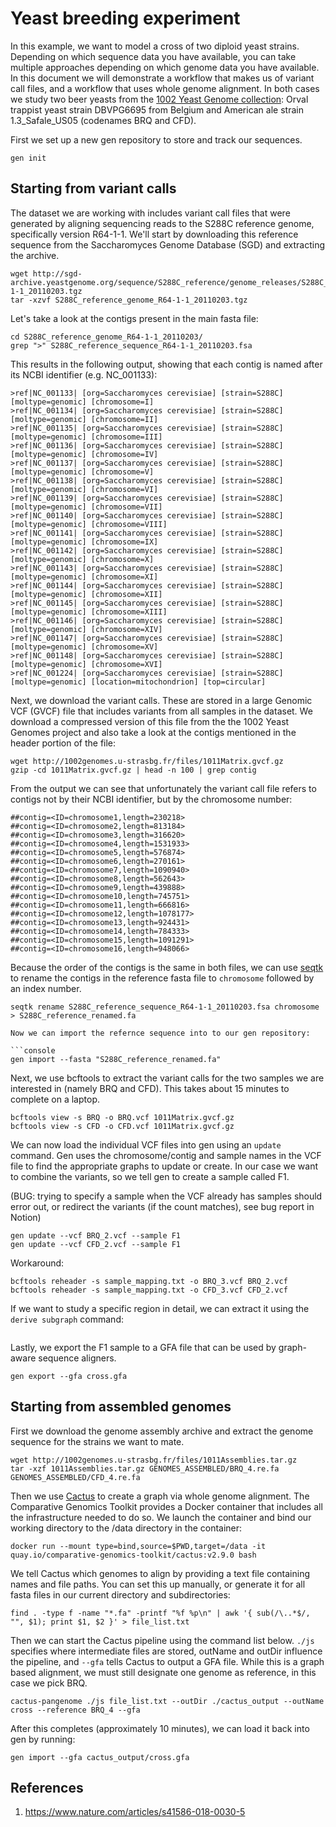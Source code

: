 # Yeast breeding experiment

In this example, we want to model a cross of two diploid yeast strains. Depending on which sequence data you have
available, you can take multiple approaches depending on which genome data you have available. In this document we will
demonstrate a workflow that makes us of variant call files, and a workflow that uses whole genome alignment. In both
cases we study two beer yeasts from the [1002 Yeast Genome collection](http://1002genomes.u-strasbg.fr/): Orval trappist
yeast strain DBVPG6695 from Belgium and American ale strain 1.3_Safale_US05 (codenames BRQ and CFD).

First we set up a new gen repository to store and track our sequences.

```console
gen init
```

## Starting from variant calls

The dataset we are working with includes variant call files that were generated by aligning sequencing reads to the
S288C reference genome, specifically version R64-1-1. We'll start by downloading this reference sequence from the
Saccharomyces Genome Database (SGD) and extracting the archive.

```console
wget http://sgd-archive.yeastgenome.org/sequence/S288C_reference/genome_releases/S288C_reference_genome_R64-1-1_20110203.tgz
tar -xzvf S288C_reference_genome_R64-1-1_20110203.tgz 
```

Let's take a look at the contigs present in the main fasta file:

```console
cd S288C_reference_genome_R64-1-1_20110203/
grep ">" S288C_reference_sequence_R64-1-1_20110203.fsa
```

This results in the following output, showing that each contig is named after its  NCBI identifier (e.g. NC_001133):

```
>ref|NC_001133| [org=Saccharomyces cerevisiae] [strain=S288C] [moltype=genomic] [chromosome=I]
>ref|NC_001134| [org=Saccharomyces cerevisiae] [strain=S288C] [moltype=genomic] [chromosome=II]
>ref|NC_001135| [org=Saccharomyces cerevisiae] [strain=S288C] [moltype=genomic] [chromosome=III]
>ref|NC_001136| [org=Saccharomyces cerevisiae] [strain=S288C] [moltype=genomic] [chromosome=IV]
>ref|NC_001137| [org=Saccharomyces cerevisiae] [strain=S288C] [moltype=genomic] [chromosome=V]
>ref|NC_001138| [org=Saccharomyces cerevisiae] [strain=S288C] [moltype=genomic] [chromosome=VI]
>ref|NC_001139| [org=Saccharomyces cerevisiae] [strain=S288C] [moltype=genomic] [chromosome=VII]
>ref|NC_001140| [org=Saccharomyces cerevisiae] [strain=S288C] [moltype=genomic] [chromosome=VIII]
>ref|NC_001141| [org=Saccharomyces cerevisiae] [strain=S288C] [moltype=genomic] [chromosome=IX]
>ref|NC_001142| [org=Saccharomyces cerevisiae] [strain=S288C] [moltype=genomic] [chromosome=X]
>ref|NC_001143| [org=Saccharomyces cerevisiae] [strain=S288C] [moltype=genomic] [chromosome=XI]
>ref|NC_001144| [org=Saccharomyces cerevisiae] [strain=S288C] [moltype=genomic] [chromosome=XII]
>ref|NC_001145| [org=Saccharomyces cerevisiae] [strain=S288C] [moltype=genomic] [chromosome=XIII]
>ref|NC_001146| [org=Saccharomyces cerevisiae] [strain=S288C] [moltype=genomic] [chromosome=XIV]
>ref|NC_001147| [org=Saccharomyces cerevisiae] [strain=S288C] [moltype=genomic] [chromosome=XV]
>ref|NC_001148| [org=Saccharomyces cerevisiae] [strain=S288C] [moltype=genomic] [chromosome=XVI]
>ref|NC_001224| [org=Saccharomyces cerevisiae] [strain=S288C] [moltype=genomic] [location=mitochondrion] [top=circular]
```

Next, we download the variant calls. These are stored in a large Genomic VCF (GVCF) file that includes variants from all samples in
the dataset. We download a compressed version of this file from the the 1002 Yeast Genomes project and also take a look
at the contigs mentioned in the header portion of the file:

```console
wget http://1002genomes.u-strasbg.fr/files/1011Matrix.gvcf.gz
gzip -cd 1011Matrix.gvcf.gz | head -n 100 | grep contig
```

From the output we can see that unfortunately the variant call file refers to contigs not by their NCBI identifier, but by the chromosome number:

```
##contig=<ID=chromosome1,length=230218>
##contig=<ID=chromosome2,length=813184>
##contig=<ID=chromosome3,length=316620>
##contig=<ID=chromosome4,length=1531933>
##contig=<ID=chromosome5,length=576874>
##contig=<ID=chromosome6,length=270161>
##contig=<ID=chromosome7,length=1090940>
##contig=<ID=chromosome8,length=562643>
##contig=<ID=chromosome9,length=439888>
##contig=<ID=chromosome10,length=745751>
##contig=<ID=chromosome11,length=666816>
##contig=<ID=chromosome12,length=1078177>
##contig=<ID=chromosome13,length=924431>
##contig=<ID=chromosome14,length=784333>
##contig=<ID=chromosome15,length=1091291>
##contig=<ID=chromosome16,length=948066>
```

Because the order of the contigs is the same in both files, we can use [seqtk](https://github.com/lh3/seqtk) to rename
the contigs in the reference fasta file to `chromosome` followed by an index number.

```console
seqtk rename S288C_reference_sequence_R64-1-1_20110203.fsa chromosome > S288C_reference_renamed.fa

Now we can import the refernce sequence into to our gen repository:

```console
gen import --fasta "S288C_reference_renamed.fa" 
```

Next, we use bcftools to extract the variant calls for the two samples we are interested in (namely BRQ and CFD). This takes about 15 minutes to complete on a
laptop.

```console
bcftools view -s BRQ -o BRQ.vcf 1011Matrix.gvcf.gz 
bcftools view -s CFD -o CFD.vcf 1011Matrix.gvcf.gz 
```

We can now load the individual VCF files into gen using an `update` command. Gen uses the chromosome/contig and sample
names in the VCF file to find the appropriate graphs to update or create. In our case we want to combine the variants,
so we tell gen to create a sample called F1.

(BUG: trying to specify a sample when the VCF already has samples should error out, or redirect the variants (if the
count matches), see bug report in Notion)

```console
gen update --vcf BRQ_2.vcf --sample F1
gen update --vcf CFD_2.vcf --sample F1
```

Workaround:
```
bcftools reheader -s sample_mapping.txt -o BRQ_3.vcf BRQ_2.vcf
bcftools reheader -s sample_mapping.txt -o CFD_3.vcf CFD_2.vcf
```

If we want to study a specific region in detail, we can extract it using the `derive subgraph` command:

```console

```

Lastly, we export the F1 sample to a GFA file that can be used by graph-aware sequence aligners.

```console
gen export --gfa cross.gfa
```

## Starting from assembled genomes

First we download the genome assembly archive and extract the genome sequence for the strains we want to mate.

```
wget http://1002genomes.u-strasbg.fr/files/1011Assemblies.tar.gz
tar -xzf 1011Assemblies.tar.gz GENOMES_ASSEMBLED/BRQ_4.re.fa GENOMES_ASSEMBLED/CFD_4.re.fa
```

Then we use [Cactus](https://doi.org/10.1038/s41586-020-2871-y) to create a graph via whole genome alignment. The
Comparative Genomics Toolkit provides a Docker container that includes all the infrastructure needed to do so. We launch
the container and bind our working directory to the /data directory in the container:

```console
docker run --mount type=bind,source=$PWD,target=/data -it quay.io/comparative-genomics-toolkit/cactus:v2.9.0 bash
```

We tell Cactus which genomes to align by providing a text file containing names and file paths. You can set this up
manually, or generate it for all fasta files in our current directory and subdirectories:

```console
find . -type f -name "*.fa" -printf "%f %p\n" | awk '{ sub(/\..*$/, "", $1); print $1, $2 }' > file_list.txt
```

Then we can start the Cactus pipeline using the command list below. `./js` specifies where intermediate files are
stored, outName and outDir influence the pipeline, and `--gfa` tells Cactus to output a GFA file. While this is a graph
based alignment, we must still designate one genome as reference, in this case we pick BRQ.

```console
cactus-pangenome ./js file_list.txt --outDir ./cactus_output --outName cross --reference BRQ_4 --gfa
```

After this completes (approximately 10 minutes), we can load it back into gen by running:

```console
gen import --gfa cactus_output/cross.gfa
```

## References

1. https://www.nature.com/articles/s41586-018-0030-5
